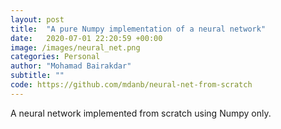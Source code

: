 ```yaml
---
layout: post
title:  "A pure Numpy implementation of a neural network"
date:   2020-07-01 22:20:59 +00:00
image: /images/neural_net.png
categories: Personal
author: "Mohamad Bairakdar"
subtitle: ""
code: https://github.com/mdanb/neural-net-from-scratch
---
```


A neural network implemented from scratch using Numpy only. 
